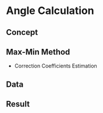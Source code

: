 # Angle Calculation
## Concept

## Max-Min Method
  * Correction Coefficients Estimation
  
## Data 

## Result



